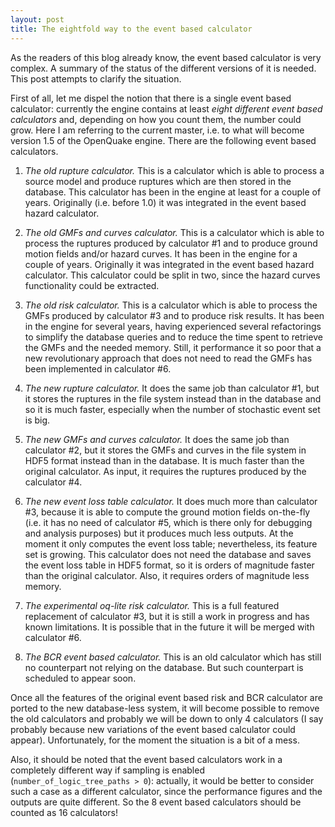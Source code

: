 ```yaml
---
layout: post
title: The eightfold way to the event based calculator
---
```


As the readers of this blog already know, the event based calculator
is very complex. A summary of the status of the different versions
of it is needed. This post attempts to clarify the situation.

First of all, let me dispel the notion that there is a single event
based calculator: currently the engine contains at least *eight different
event based calculators* and, depending on how you count them, the
number could grow. Here I am referring to the current master, i.e. to
what will become version 1.5 of the OpenQuake engine. There are the
following event based calculators.

1. *The old rupture calculator.*
This is a calculator which is able to process a source model and
produce ruptures which are then stored in the database. This
calculator has been in the engine at least for a couple of
years. Originally (i.e. before 1.0) it was integrated in the event
based hazard calculator.

2. *The old GMFs and curves calculator.*
This is a calculator which is able to process the ruptures
produced by calculator #1 and to produce ground motion fields
and/or hazard curves. It has been in the engine for a couple
of years. Originally it was integrated in the event based hazard
calculator. This calculator could be split in two, since the
hazard curves functionality could be extracted.

3. *The old risk calculator.*
This is a calculator which is able to process the GMFs
produced by calculator #3 and to produce risk results. It has been in the
engine for several years, having experienced several refactorings to
simplify the database queries and to reduce the time spent to retrieve
the GMFs and the needed memory. Still, it performance it so poor
that a new revolutionary approach that does not need to read the
GMFs has been implemented in calculator #6.

4. *The new rupture calculator.*
It does the same job than calculator #1, but it stores the ruptures
in the file system instead than in the database and so it is
much faster, especially when the number of stochastic event set
is big.

5. *The new GMFs and curves calculator.*
It does the same job than calculator #2, but it stores the GMFs and
curves in the file system in HDF5 format instead than in the
database. It is much faster than the original calculator. As
input, it requires the ruptures produced by the calculator #4.

6. *The new event loss table calculator.*
It does much more than calculator #3, because it is able to compute
the ground motion fields on-the-fly (i.e. it has no need of calculator #5,
which is there only for debugging and analysis purposes) but
it produces much less outputs. At the moment it only computes
the event loss table; nevertheless, its feature set is growing. This
calculator does not need the database and saves the event loss table
in HDF5 format, so it is orders of magnitude faster than the original
calculator. Also, it requires orders of magnitude less memory.

7. *The experimental oq-lite risk calculator.*
This is a full featured replacement of calculator #3, but it is still
a work in progress and has known limitations. It is possible that in
the future it will be merged with calculator #6.

8. *The BCR event based calculator.*
This is an old calculator which has still no counterpart not relying
on the database. But such counterpart is scheduled to appear soon.

Once all the features of the original event based risk and BCR
calculator are ported to the new database-less system, it will become
possible to remove the old calculators and probably we will be down to
only 4 calculators (I say probably because new variations of the event
based calculator could appear). Unfortunately, for the moment the
situation is a bit of a mess.

Also, it should be noted that the event based calculators work in a
completely different way if sampling is enabled
(`number_of_logic_tree_paths > 0`): actually, it would be better to
consider such a case as a different calculator, since the performance
figures and the outputs are quite different. So the 8 event based calculators
should be counted as 16 calculators!
